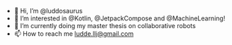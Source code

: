 - 👋 Hi, I’m @luddosaurus
- 👀 I’m interested in @Kotlin, @JetpackCompose and @MachineLearning!
- 🌱 I’m currently doing my master thesis on collaborative robots
- 📫 How to reach me ludde.llj@gmail.com

<!---
luddosaurus/luddosaurus is a ✨ special ✨ repository because its `README.md` (this file) appears on your GitHub profile.
You can click the Preview link to take a look at your changes.
--->
